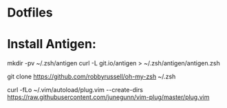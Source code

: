 # Dotfiles

# Install Antigen:
mkdir -pv ~/.zsh/antigen
curl -L git.io/antigen > ~/.zsh/antigen/antigen.zsh

git clone https://github.com/robbyrussell/oh-my-zsh ~/.zsh

curl -fLo ~/.vim/autoload/plug.vim --create-dirs \
    https://raw.githubusercontent.com/junegunn/vim-plug/master/plug.vim
